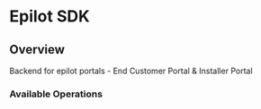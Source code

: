 # Epilot SDK

## Overview

Backend for epilot portals - End Customer Portal & Installer Portal

### Available Operations

